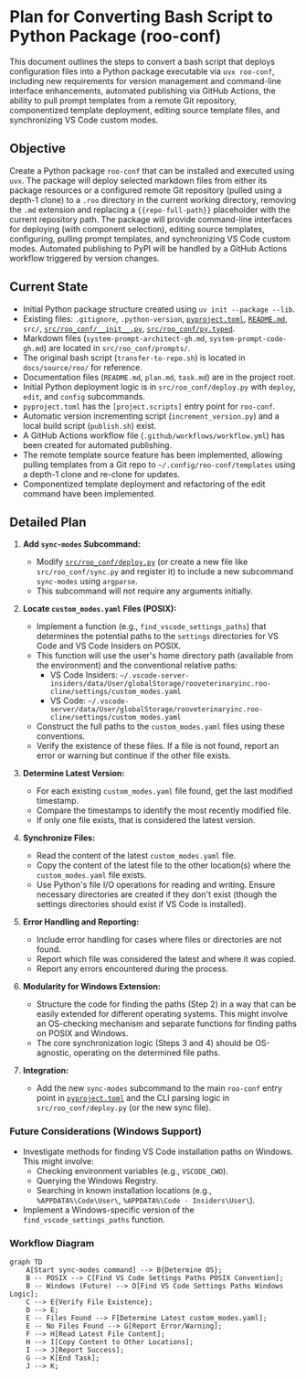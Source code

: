 # Plan for Converting Bash Script to Python Package (roo-conf)

This document outlines the steps to convert a bash script that deploys configuration files into a Python package executable via `uvx roo-conf`, including new requirements for version management and command-line interface enhancements, automated publishing via GitHub Actions, the ability to pull prompt templates from a remote Git repository, componentized template deployment, editing source template files, and synchronizing VS Code custom modes.

## Objective

Create a Python package `roo-conf` that can be installed and executed using `uvx`. The package will deploy selected markdown files from either its package resources or a configured remote Git repository (pulled using a depth-1 clone) to a `.roo` directory in the current working directory, removing the `.md` extension and replacing a `{{repo-full-path}}` placeholder with the current repository path. The package will provide command-line interfaces for deploying (with component selection), editing source templates, configuring, pulling prompt templates, and synchronizing VS Code custom modes. Automated publishing to PyPI will be handled by a GitHub Actions workflow triggered by version changes.

## Current State

*   Initial Python package structure created using `uv init --package --lib`.
*   Existing files: `.gitignore`, `.python-version`, [`pyproject.toml`](pyproject.toml), [`README.md`](README.md), `src/`, [`src/roo_conf/__init__.py`](src/roo_conf/__init__.py), [`src/roo_conf/py.typed`](src/roo_conf/py.typed).
*   Markdown files (`system-prompt-architect-gh.md`, `system-prompt-code-gh.md`) are located in `src/roo_conf/prompts/`.
*   The original bash script (`transfer-to-repo.sh`) is located in `docs/source/roo/` for reference.
*   Documentation files (`README.md`, `plan.md`, `task.md`) are in the project root.
*   Initial Python deployment logic is in `src/roo_conf/deploy.py` with `deploy`, `edit`, and `config` subcommands.
*   `pyproject.toml` has the `[project.scripts]` entry point for `roo-conf`.
*   Automatic version incrementing script (`increment_version.py`) and a local build script (`publish.sh`) exist.
*   A GitHub Actions workflow file (`.github/workflows/workflow.yml`) has been created for automated publishing.
*   The remote template source feature has been implemented, allowing pulling templates from a Git repo to `~/.config/roo-conf/templates` using a depth-1 clone and re-clone for updates.
*   Componentized template deployment and refactoring of the edit command have been implemented.

## Detailed Plan

1.  **Add `sync-modes` Subcommand:**
    *   Modify [`src/roo_conf/deploy.py`](src/roo_conf/deploy.py) (or create a new file like `src/roo_conf/sync.py` and register it) to include a new subcommand `sync-modes` using `argparse`.
    *   This subcommand will not require any arguments initially.

2.  **Locate `custom_modes.yaml` Files (POSIX):**
    *   Implement a function (e.g., `find_vscode_settings_paths`) that determines the potential paths to the `settings` directories for VS Code and VS Code Insiders on POSIX.
    *   This function will use the user's home directory path (available from the environment) and the conventional relative paths:
        *   VS Code Insiders: `~/.vscode-server-insiders/data/User/globalStorage/rooveterinaryinc.roo-cline/settings/custom_modes.yaml`
        *   VS Code: `~/.vscode-server/data/User/globalStorage/rooveterinaryinc.roo-cline/settings/custom_modes.yaml`
    *   Construct the full paths to the `custom_modes.yaml` files using these conventions.
    *   Verify the existence of these files. If a file is not found, report an error or warning but continue if the other file exists.

3.  **Determine Latest Version:**
    *   For each existing `custom_modes.yaml` file found, get the last modified timestamp.
    *   Compare the timestamps to identify the most recently modified file.
    *   If only one file exists, that is considered the latest version.

4.  **Synchronize Files:**
    *   Read the content of the latest `custom_modes.yaml` file.
    *   Copy the content of the latest file to the other location(s) where the `custom_modes.yaml` file exists.
    *   Use Python's file I/O operations for reading and writing. Ensure necessary directories are created if they don't exist (though the settings directories should exist if VS Code is installed).

5.  **Error Handling and Reporting:**
    *   Include error handling for cases where files or directories are not found.
    *   Report which file was considered the latest and where it was copied.
    *   Report any errors encountered during the process.

6.  **Modularity for Windows Extension:**
    *   Structure the code for finding the paths (Step 2) in a way that can be easily extended for different operating systems. This might involve an OS-checking mechanism and separate functions for finding paths on POSIX and Windows.
    *   The core synchronization logic (Steps 3 and 4) should be OS-agnostic, operating on the determined file paths.

7.  **Integration:**
    *   Add the new `sync-modes` subcommand to the main `roo-conf` entry point in [`pyproject.toml`](pyproject.toml) and the CLI parsing logic in `src/roo_conf/deploy.py` (or the new sync file).

### Future Considerations (Windows Support)

*   Investigate methods for finding VS Code installation paths on Windows. This might involve:
    *   Checking environment variables (e.g., `VSCODE_CWD`).
    *   Querying the Windows Registry.
    *   Searching in known installation locations (e.g., `%APPDATA%\Code\User\`, `%APPDATA%\Code - Insiders\User\`).
*   Implement a Windows-specific version of the `find_vscode_settings_paths` function.

### Workflow Diagram

```mermaid
graph TD
    A[Start sync-modes command] --> B{Determine OS};
    B -- POSIX --> C[Find VS Code Settings Paths POSIX Convention];
    B -- Windows (Future) --> D[Find VS Code Settings Paths Windows Logic];
    C --> E{Verify File Existence};
    D --> E;
    E -- Files Found --> F[Determine Latest custom_modes.yaml];
    E -- No Files Found --> G[Report Error/Warning];
    F --> H[Read Latest File Content];
    H --> I[Copy Content to Other Locations];
    I --> J[Report Success];
    G --> K[End Task];
    J --> K;